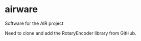 # airware
Software for the AIR project

Need to clone and add the RotaryEncoder library from GitHub.
